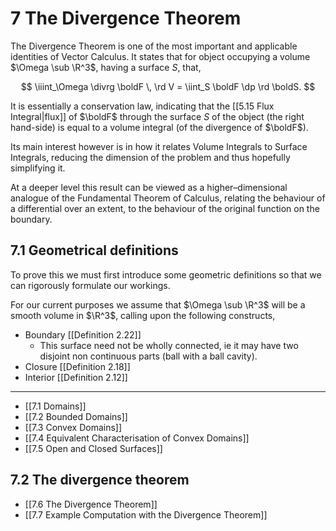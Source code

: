 # 7 The Divergence Theorem

The Divergence Theorem is one of the most important and applicable identities of Vector Calculus. It states that for object occupying a volume $\Omega \sub \R^3$, having a surface $S$, that,

$$ \iiint_\Omega \divrg \boldF \, \rd V = \iint_S \boldF \dp \rd \boldS. $$

It is essentially a conservation law, indicating that the [[5.15 Flux Integral|flux]] of $\boldF$ through the surface $S$ of the object (the right hand-side) is equal to a volume integral (of the divergence of $\boldF$). 

Its main interest however is in how it relates Volume Integrals to Surface Integrals, reducing the dimension of the problem and thus hopefully simplifying it.

At a deeper level this result can be viewed as a higher–dimensional analogue of the Fundamental Theorem of Calculus, relating the behaviour of a differential over an extent, to the behaviour of the original function on the boundary.

## 7.1 Geometrical definitions

To prove this we must first introduce some geometric definitions so that we can rigorously formulate our workings.

For our current purposes we assume that $\Omega \sub \R^3$ will be a smooth volume in $\R^3$, calling upon the following constructs,

- Boundary [[Definition 2.22]]
	- This surface need not be wholly connected, ie it may have two disjoint non continuous parts (ball with a ball cavity).	
- Closure [[Definition 2.18]]
- Interior [[Definition 2.12]]

---

- [[7.1 Domains]]
- [[7.2 Bounded Domains]]
- [[7.3 Convex Domains]]
- [[7.4 Equivalent Characterisation of Convex Domains]]
- [[7.5 Open and Closed Surfaces]]

## 7.2 The divergence theorem

- [[7.6 The Divergence Theorem]]
- [[7.7 Example Computation with the Divergence Theorem]]
